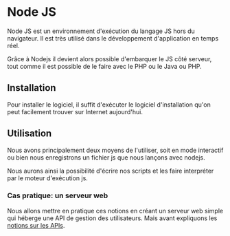 # Node JS

Node JS est un environnement d'exécution du langage JS hors du navigateur. Il est très utilisé dans le développement d'application en temps réel.

Grâce à Nodejs il devient alors possible d'embarquer le JS côté serveur, tout comme il est possible de le faire avec le PHP ou le Java ou PHP.

## Installation

Pour installer le logiciel, il suffit d'exécuter le logiciel d'installation qu'on peut facilement trouver sur Internet aujourd'hui.

## Utilisation

Nous avons principalement deux moyens de l'utiliser, soit en mode interactif ou bien nous enregistrons un fichier js que nous lançons avec nodejs.

Nous aurons ainsi la possibilité d'écrire nos scripts et les faire interpréter par le moteur d'exécution js.

### Cas pratique: un serveur web

Nous allons mettre en pratique ces notions en créant un serveur web simple qui héberge une API de gestion des utilisateurs. Mais avant expliquons les [notions sur les APIs](../09-rest-api/).